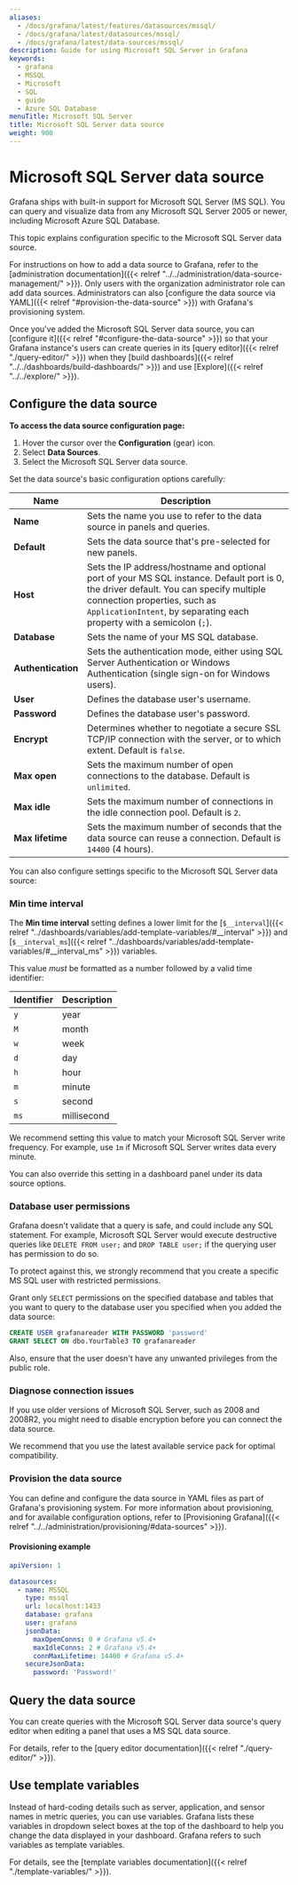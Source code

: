 ```yaml
---
aliases:
  - /docs/grafana/latest/features/datasources/mssql/
  - /docs/grafana/latest/datasources/mssql/
  - /docs/grafana/latest/data-sources/mssql/
description: Guide for using Microsoft SQL Server in Grafana
keywords:
  - grafana
  - MSSQL
  - Microsoft
  - SQL
  - guide
  - Azure SQL Database
menuTitle: Microsoft SQL Server
title: Microsoft SQL Server data source
weight: 900
---
```


# Microsoft SQL Server data source

Grafana ships with built-in support for Microsoft SQL Server (MS SQL).
You can query and visualize data from any Microsoft SQL Server 2005 or newer, including Microsoft Azure SQL Database.

This topic explains configuration specific to the Microsoft SQL Server data source.

For instructions on how to add a data source to Grafana, refer to the [administration documentation]({{< relref "../../administration/data-source-management/" >}}).
Only users with the organization administrator role can add data sources.
Administrators can also [configure the data source via YAML]({{< relref "#provision-the-data-source" >}}) with Grafana's provisioning system.

Once you've added the Microsoft SQL Server data source, you can [configure it]({{< relref "#configure-the-data-source" >}}) so that your Grafana instance's users can create queries in its [query editor]({{< relref "./query-editor/" >}}) when they [build dashboards]({{< relref "../../dashboards/build-dashboards/" >}}) and use [Explore]({{< relref "../../explore/" >}}).

## Configure the data source

**To access the data source configuration page:**

1. Hover the cursor over the **Configuration** (gear) icon.
1. Select **Data Sources**.
1. Select the Microsoft SQL Server data source.

Set the data source's basic configuration options carefully:

| Name               | Description                                                                                                                                                                                                                                     |
| ------------------ | ----------------------------------------------------------------------------------------------------------------------------------------------------------------------------------------------------------------------------------------------- |
| **Name**           | Sets the name you use to refer to the data source in panels and queries.                                                                                                                                                                        |
| **Default**        | Sets the data source that's pre-selected for new panels.                                                                                                                                                                                        |
| **Host**           | Sets the IP address/hostname and optional port of your MS SQL instance. Default port is 0, the driver default. You can specify multiple connection properties, such as `ApplicationIntent`, by separating each property with a semicolon (`;`). |
| **Database**       | Sets the name of your MS SQL database.                                                                                                                                                                                                          |
| **Authentication** | Sets the authentication mode, either using SQL Server Authentication or Windows Authentication (single sign-on for Windows users).                                                                                                              |
| **User**           | Defines the database user's username.                                                                                                                                                                                                           |
| **Password**       | Defines the database user's password.                                                                                                                                                                                                           |
| **Encrypt**        | Determines whether to negotiate a secure SSL TCP/IP connection with the server, or to which extent. Default is `false`.                                                                                                                         |
| **Max open**       | Sets the maximum number of open connections to the database. Default is `unlimited`.                                                                                                                                                            |
| **Max idle**       | Sets the maximum number of connections in the idle connection pool. Default is `2`.                                                                                                                                                             |
| **Max lifetime**   | Sets the maximum number of seconds that the data source can reuse a connection. Default is `14400` (4 hours).                                                                                                                                   |

You can also configure settings specific to the Microsoft SQL Server data source:

### Min time interval

The **Min time interval** setting defines a lower limit for the [`$__interval`]({{< relref "../dashboards/variables/add-template-variables/#__interval" >}}) and [`$__interval_ms`]({{< relref "../dashboards/variables/add-template-variables/#__interval_ms" >}}) variables.

This value _must_ be formatted as a number followed by a valid time identifier:

| Identifier | Description |
| ---------- | ----------- |
| `y`        | year        |
| `M`        | month       |
| `w`        | week        |
| `d`        | day         |
| `h`        | hour        |
| `m`        | minute      |
| `s`        | second      |
| `ms`       | millisecond |

We recommend setting this value to match your Microsoft SQL Server write frequency.
For example, use `1m` if Microsoft SQL Server writes data every minute.

You can also override this setting in a dashboard panel under its data source options.

### Database user permissions

Grafana doesn't validate that a query is safe, and could include any SQL statement.
For example, Microsoft SQL Server would execute destructive queries like `DELETE FROM user;` and `DROP TABLE user;` if the querying user has permission to do so.

To protect against this, we strongly recommend that you create a specific MS SQL user with restricted permissions.

Grant only `SELECT` permissions on the specified database and tables that you want to query to the database user you specified when you added the data source:

```sql
CREATE USER grafanareader WITH PASSWORD 'password'
GRANT SELECT ON dbo.YourTable3 TO grafanareader
```

Also, ensure that the user doesn't have any unwanted privileges from the public role.

### Diagnose connection issues

If you use older versions of Microsoft SQL Server, such as 2008 and 2008R2, you might need to disable encryption before you can connect the data source.

We recommend that you use the latest available service pack for optimal compatibility.

### Provision the data source

You can define and configure the data source in YAML files as part of Grafana's provisioning system.
For more information about provisioning, and for available configuration options, refer to [Provisioning Grafana]({{< relref "../../administration/provisioning/#data-sources" >}}).

#### Provisioning example

```yaml
apiVersion: 1

datasources:
  - name: MSSQL
    type: mssql
    url: localhost:1433
    database: grafana
    user: grafana
    jsonData:
      maxOpenConns: 0 # Grafana v5.4+
      maxIdleConns: 2 # Grafana v5.4+
      connMaxLifetime: 14400 # Grafana v5.4+
    secureJsonData:
      password: 'Password!'
```

## Query the data source

You can create queries with the Microsoft SQL Server data source's query editor when editing a panel that uses a MS SQL data source.

For details, refer to the [query editor documentation]({{< relref "./query-editor/" >}}).

## Use template variables

Instead of hard-coding details such as server, application, and sensor names in metric queries, you can use variables.
Grafana lists these variables in dropdown select boxes at the top of the dashboard to help you change the data displayed in your dashboard.
Grafana refers to such variables as template variables.

For details, see the [template variables documentation]({{< relref "./template-variables/" >}}).
